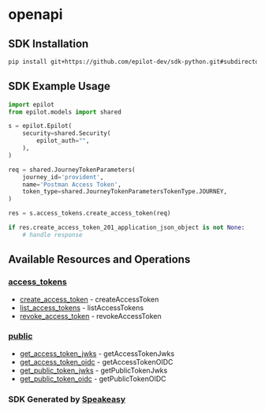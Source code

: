 # openapi

<!-- Start SDK Installation -->
## SDK Installation

```bash
pip install git+https://github.com/epilot-dev/sdk-python.git#subdirectory=access_token
```
<!-- End SDK Installation -->

## SDK Example Usage
<!-- Start SDK Example Usage -->


```python
import epilot
from epilot.models import shared

s = epilot.Epilot(
    security=shared.Security(
        epilot_auth="",
    ),
)

req = shared.JourneyTokenParameters(
    journey_id='provident',
    name='Postman Access Token',
    token_type=shared.JourneyTokenParametersTokenType.JOURNEY,
)

res = s.access_tokens.create_access_token(req)

if res.create_access_token_201_application_json_object is not None:
    # handle response
```
<!-- End SDK Example Usage -->

<!-- Start SDK Available Operations -->
## Available Resources and Operations


### [access_tokens](docs/sdks/accesstokens/README.md)

* [create_access_token](docs/sdks/accesstokens/README.md#create_access_token) - createAccessToken
* [list_access_tokens](docs/sdks/accesstokens/README.md#list_access_tokens) - listAccessTokens
* [revoke_access_token](docs/sdks/accesstokens/README.md#revoke_access_token) - revokeAccessToken

### [public](docs/sdks/public/README.md)

* [get_access_token_jwks](docs/sdks/public/README.md#get_access_token_jwks) - getAccessTokenJwks
* [get_access_token_oidc](docs/sdks/public/README.md#get_access_token_oidc) - getAccessTokenOIDC
* [get_public_token_jwks](docs/sdks/public/README.md#get_public_token_jwks) - getPublicTokenJwks
* [get_public_token_oidc](docs/sdks/public/README.md#get_public_token_oidc) - getPublicTokenOIDC
<!-- End SDK Available Operations -->

### SDK Generated by [Speakeasy](https://docs.speakeasyapi.dev/docs/using-speakeasy/client-sdks)
